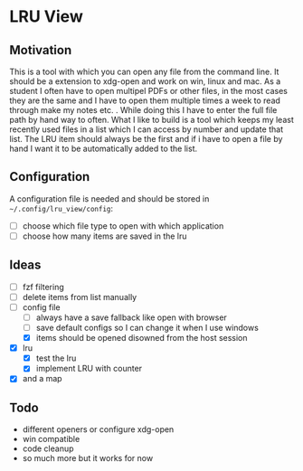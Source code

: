 # LRU View

## Motivation

This is a tool with which you can open any file from the command line.
It should be a extension to xdg-open and work on win, linux and mac.
As a student I often have to open multipel PDFs or other files, in the most cases
they are the same and I have to open them multiple times a week to read through
make my notes etc. .
While doing this I have to enter the full file path by hand way to often. What
I like to build is a tool which keeps my least recently used files in a list which
I can access by number and update that list. The LRU item should always be the first
and if i have to open a file by hand I want it to be automatically added to the list.

## Configuration

A configuration file is needed and should be stored in `~/.config/lru_view/config`:

- [ ] choose which file type to open with which application
- [ ] choose how many items are saved in the lru

## Ideas

- [ ] fzf filtering
- [ ] delete items from list manually
- [ ] config file
    - [ ] always have a save fallback like open with browser
    - [ ] save default configs so I can change it when I use windows
    - [x] items should be opened disowned from the host session
- [x] lru
    - [x] test the lru
    - [x] implement LRU with counter
- [x] and a map

## Todo

- different openers or configure xdg-open
- win compatible
- code cleanup
- so much more but it works for now
